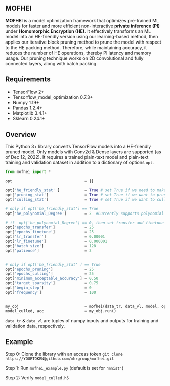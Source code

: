 ## MOFHEI

__MOFHEI__ is a model optimization framework that optimizes pre-trained ML models for faster and more efficient non-interactive __private inference (PI)__ under __Homomorphic Encryption (HE)__. It effectively transforms an ML model into an HE-friendly version using our learning-based method, then applies our iterative block pruning method to prune the model with respect to the HE packing method. Therefore, while maintaining accuracy, it reduces the number of HE operations, thereby PI latency and memory usage. Our pruning technique works on 2D convolutional and fully connected layers, along with batch packing.


## Requirements
- TensorFlow 2+
- Tensorflow_model_optimization 0.7.3+
- Numpy 1.19+
- Pandas 1.2.4+
- Matplotlib 3.4.1+
- Sklearn 0.24.1+

## Overview

This Python 3+ library converts TensorFlow models into a HE-friendly pruned model. Only models with Conv2d & Dense layers are supported (as of Dec 12, 2022). It requires a trained plain-text model and plain-text training and validation dataset in addition to a dictionary of options ```opt```.

```Python
from mofhei import *

opt                                = {}

opt['he_friendly_stat' ]           = True # set True if we need to make model HE-friendly
opt['pruning_stat']                = True # set True if we want to prune the model
opt['culling_stat']                = True # set True if we want to cull the model

# only if opt['he_friendly_stat'] == True
opt['he_polynomial_Degree']        = 2  #Currently supports polynomial degrees 0, 2, 3, & 4 for making a model HE-friendly

# if  opt['he_polynomial_Degree'] == 0, then set transfer and finetune epochs to 1
opt['epochs_transfer']             = 25
opt['epochs_finetune']             = 25
opt['lr_transfer']                 = 0.00001
opt['lr_finetune']                 = 0.000001
opt['batch_size']                  = 128
opt['patience']                    = 3 


# only if opt['he_friendly_stat' ] == True 
opt['epochs_pruning']              = 25
opt['epochs_culling']              = 25
opt['minimum_acceptable_accuracy'] = 0.50
opt['target_sparsity']             = 0.75
opt['begin_step']                  = 0 
opt['frequency']                   = 100


my_obj                             = mofhei(data_tr, data_vl, model, opt)
model_culled, acc                  = my_obj.run()

```

```data_tr``` & ```data_vl``` are tuples of numpy inputs and outputs for training and validation data, respectively. 

## Example

Step 0: Clone the library with an access token ```git clone https://YOURTOKEN@github.com/mhrgroup/mofhei.git``` 

Step 1: Run ```mofhei_example.py``` (default is set for ```'mnist'```)

Step 2: Verify ```model_culled.h5```
